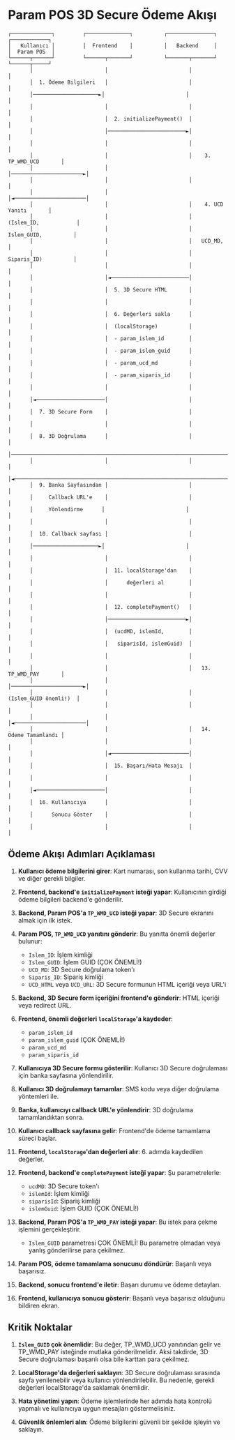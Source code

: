 # Param POS 3D Secure Ödeme Akışı

```
┌─────────────┐         ┌──────────────┐          ┌───────────────┐         ┌────────────┐
│   Kullanıcı │         │  Frontend    │          │   Backend     │         │  Param POS  │
└──────┬──────┘         └──────┬───────┘          └───────┬───────┘         └──────┬─────┘
       │                       │                          │                        │
       │  1. Ödeme Bilgileri   │                          │                        │
       │─────────────────────►│                          │                        │
       │                       │                          │                        │
       │                       │  2. initializePayment()  │                        │
       │                       │─────────────────────────►│                        │
       │                       │                          │                        │
       │                       │                          │    3. TP_WMD_UCD       │
       │                       │                          │───────────────────────►│
       │                       │                          │                        │
       │                       │                          │◄───────────────────────│
       │                       │                          │    4. UCD Yanıtı       │
       │                       │                          │  (Islem_ID,            │
       │                       │                          │   Islem_GUID,          │
       │                       │                          │   UCD_MD,              │
       │                       │                          │   Siparis_ID)          │
       │                       │                          │                        │
       │                       │◄─────────────────────────│                        │
       │                       │  5. 3D Secure HTML       │                        │
       │                       │                          │                        │
       │                       │  6. Değerleri sakla      │                        │
       │                       │  (localStorage)          │                        │
       │                       │  - param_islem_id        │                        │
       │                       │  - param_islem_guid      │                        │
       │                       │  - param_ucd_md          │                        │
       │                       │  - param_siparis_id      │                        │
       │                       │                          │                        │
       │◄──────────────────────│                          │                        │
       │  7. 3D Secure Form    │                          │                        │
       │                       │                          │                        │
       │  8. 3D Doğrulama      │                          │                        │
       │─────────────────────────────────────────────────────────────────────────►│
       │                       │                          │                        │
       │◄─────────────────────────────────────────────────────────────────────────│
       │  9. Banka Sayfasından │                          │                        │
       │     Callback URL'e    │                          │                        │
       │     Yönlendirme      │                          │                        │
       │                       │                          │                        │
       │  10. Callback sayfası │                          │                        │
       │─────────────────────►│                          │                        │
       │                       │                          │                        │
       │                       │  11. localStorage'dan    │                        │
       │                       │      değerleri al        │                        │
       │                       │                          │                        │
       │                       │  12. completePayment()   │                        │
       │                       │─────────────────────────►│                        │
       │                       │  (ucdMD, islemId,        │                        │
       │                       │   siparisId, islemGuid)  │                        │
       │                       │                          │                        │
       │                       │                          │   13. TP_WMD_PAY       │
       │                       │                          │───────────────────────►│
       │                       │                          │  (Islem_GUID önemli!)  │
       │                       │                          │                        │
       │                       │                          │◄───────────────────────│
       │                       │                          │   14. Ödeme Tamamlandı │
       │                       │                          │                        │
       │                       │◄─────────────────────────│                        │
       │                       │  15. Başarı/Hata Mesajı  │                        │
       │                       │                          │                        │
       │◄──────────────────────│                          │                        │
       │  16. Kullanıcıya      │                          │                        │
       │      Sonucu Göster    │                          │                        │
       │                       │                          │                        │
```

## Ödeme Akışı Adımları Açıklaması

1. **Kullanıcı ödeme bilgilerini girer**: Kart numarası, son kullanma tarihi, CVV ve diğer gerekli bilgiler.

2. **Frontend, backend'e `initializePayment` isteği yapar**: Kullanıcının girdiği ödeme bilgileri backend'e gönderilir.

3. **Backend, Param POS'a `TP_WMD_UCD` isteği yapar**: 3D Secure ekranını almak için ilk istek.

4. **Param POS, `TP_WMD_UCD` yanıtını gönderir**: Bu yanıtta önemli değerler bulunur:
   - `Islem_ID`: İşlem kimliği
   - `Islem_GUID`: İşlem GUID (ÇOK ÖNEMLİ!)
   - `UCD_MD`: 3D Secure doğrulama token'ı
   - `Siparis_ID`: Sipariş kimliği
   - `UCD_HTML` veya `UCD_URL`: 3D Secure formunun HTML içeriği veya URL'i

5. **Backend, 3D Secure form içeriğini frontend'e gönderir**: HTML içeriği veya redirect URL.

6. **Frontend, önemli değerleri `localStorage`'a kaydeder**:
   - `param_islem_id`
   - `param_islem_guid` (ÇOK ÖNEMLİ!)
   - `param_ucd_md`
   - `param_siparis_id`

7. **Kullanıcıya 3D Secure formu gösterilir**: Kullanıcı 3D Secure doğrulaması için banka sayfasına yönlendirilir.

8. **Kullanıcı 3D doğrulamayı tamamlar**: SMS kodu veya diğer doğrulama yöntemleri ile.

9. **Banka, kullanıcıyı callback URL'e yönlendirir**: 3D doğrulama tamamlandıktan sonra.

10. **Kullanıcı callback sayfasına gelir**: Frontend'de ödeme tamamlama süreci başlar.

11. **Frontend, `localStorage`'dan değerleri alır**: 6. adımda kaydedilen değerler.

12. **Frontend, backend'e `completePayment` isteği yapar**: Şu parametrelerle:
    - `ucdMD`: 3D Secure token'ı
    - `islemId`: İşlem kimliği
    - `siparisId`: Sipariş kimliği
    - `islemGuid`: İşlem GUID (ÇOK ÖNEMLİ!)

13. **Backend, Param POS'a `TP_WMD_PAY` isteği yapar**: Bu istek para çekme işlemini gerçekleştirir.
    - `Islem_GUID` parametresi ÇOK ÖNEMLİ! Bu parametre olmadan veya yanlış gönderilirse para çekilmez.

14. **Param POS, ödeme tamamlama sonucunu döndürür**: Başarılı veya başarısız.

15. **Backend, sonucu frontend'e iletir**: Başarı durumu ve ödeme detayları.

16. **Frontend, kullanıcıya sonucu gösterir**: Başarılı veya başarısız olduğunu bildiren ekran.

## Kritik Noktalar

1. **`Islem_GUID` çok önemlidir**: Bu değer, TP_WMD_UCD yanıtından gelir ve TP_WMD_PAY isteğinde mutlaka gönderilmelidir. Aksi takdirde, 3D Secure doğrulaması başarılı olsa bile karttan para çekilmez.

2. **LocalStorage'da değerleri saklayın**: 3D Secure doğrulaması sırasında sayfa yenilenebilir veya kullanıcı yönlendirilebilir. Bu nedenle, gerekli değerleri localStorage'da saklamak önemlidir.

3. **Hata yönetimi yapın**: Ödeme işlemlerinde her adımda hata kontrolü yapmalı ve kullanıcıya uygun mesajları göstermelisiniz.

4. **Güvenlik önlemleri alın**: Ödeme bilgilerini güvenli bir şekilde işleyin ve saklayın. 